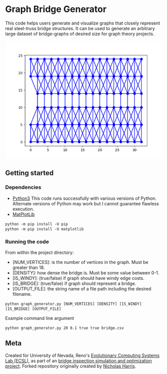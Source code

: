 # Graph Bridge Generator

This code helps users generate and visualize graphs that closely represent real steel-truss bridge structures. 
It can be used to generate an arbitrary large dataset of bridge-graphs of desired size for graph theory projects.

![alt text](img/graph1.png)

## Getting started

### Dependencies

* [Python3](https://www.python.org/downloads/) This code runs successfully with various versions of Python. Alternate versions of Python may work but I cannot guarantee flawless execution.
* [MatPlotLib](https://matplotlib.org/stable/users/installing.html)
```
python -m pip install -U pip
python -m pip install -U matplotlib
```

### Running the code

From within the project directory:
- [NUM_VERTICES]: is the number of vertices in the graph. Must be greater than 18.
- [DENSITY]: how dense the bridge is. Must be some value between 0-1.
- [IS_WINDY]: (true/false) if graph should have windy edge costs.
- [IS_BRIDGE]: (true/false) if graph should represent a bridge.
- [OUTPUT_FILE]: the string name of a file path including the desired filename.

```
python graph_generator.py [NUM_VERTICES] [DENSITY] [IS_WINDY] [IS_BRIDGE] [OUTPUT_FILE]
```

Example command line argument 
```
python graph_generator.py 20 0.1 true true bridge.csv
```


## Meta

Created for University of Nevada, Reno's [Evolutionary Computing Systems Lab (ECSL)](https://ecsl.cse.unr.edu/), as part of an [bridge inspection simulation and optimization project](https://ecsl.cse.unr.edu/projects/bridge_inspection/index.html). 
Forked repository originally created by [Nicholas Harris](https://github.com/nicholasharris/Graph-and-Bridge-Generator).
